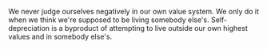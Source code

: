  We never judge ourselves negatively in our own value system. We only do it when we think we're supposed to be living somebody else's. Self-depreciation is a byproduct of attempting to live outside our own highest values and in somebody else's.